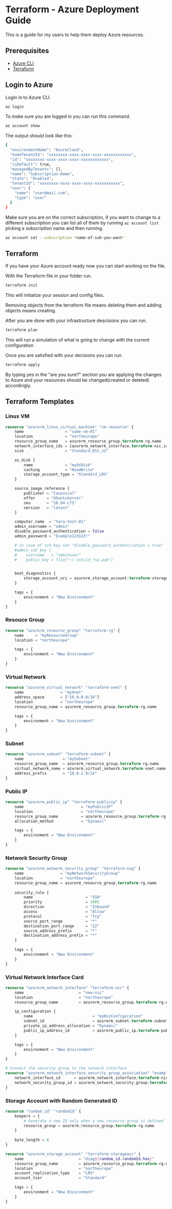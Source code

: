 # Terraform - Azure Deployment Guide

This is a guide for my users to help them deploy Azure resources.


## Prerequisites

- [Azure CLI](https://docs.microsoft.com/en-us/cli/azure/install-azure-cli?view=azure-cli-latest)
- [Terraform](https://learn.hashicorp.com/terraform/getting-started/install)



## Login to Azure



Login in to Azure CLI.

```bash
az login
```

To make sure you are logged in you can run this command.

```bash
az account show
```

The output should look like this:
```bash
{
  "environmentName": "AzureCloud",
  "homeTenantId": "xxxxxxxx-xxxx-xxxx-xxxx-xxxxxxxxxxxx",
  "id": "xxxxxxxx-xxxx-xxxx-xxxx-xxxxxxxxxxxx",
  "isDefault": true,
  "managedByTenants": [],
  "name": "Subscription-Name",
  "state": "Enabled",
  "tenantId": "xxxxxxxx-xxxx-xxxx-xxxx-xxxxxxxxxxx",
  "user": {
    "name": "user@mail.com",
    "type": "user"
  }
}
```

Make sure you are on the correct subscription, if you want to change to a different subscription you can list all of them by running `az account list` picking a subscription name and then running.
```bash
az account set --subscription *name-of-sub-you-want*
```


## Terraform

If you have your Azure account ready now you can start working on the file.

With the Terraform file in your folder run.

```bash
terraform init
```
This will initialize your session and config files.

Removing objects from the terraform file means deleting them and adding objects means creating.

After you are done with your infrastructure descisions you can run.

```bash
terraform plan
```
This will run a simulation of what is going to change with the current configuration


Once you are satisfied with your decisions you can run.
```bash
terraform apply
```
By typing yes in the "are you sure?" section you are applying the changes to Azure and your resources should be changed(created or deleted) accordingly.

## Terraform Templates



### Linux VM

```terraform
resource "azurerm_linux_virtual_machine" "vm-resource" {
    name                  = "some-vm-01"
    location              = "northeurope"
    resource_group_name   = azurerm_resource_group.terraform-rg.name
    network_interface_ids = [azurerm_network_interface.terraform-nic.id]
    size                  = "Standard_DS1_v2"

    os_disk {
        name              = "myOsDisk"
        caching           = "ReadWrite"
        storage_account_type = "Standard_LRS"
    }

    source_image_reference {
        publisher = "Canonical"
        offer     = "UbuntuServer"
        sku       = "18.04-LTS"
        version   = "latest"
    }

    computer_name  = "tera-test-01"
    admin_username = "admin"
    disable_password_authentication = false
    admin_password = "Example123123!"

    # in case of ssh key set "disable_password_authentication = true"
    #admin_ssh_key {
    #    username   = "adminuser"
    #    public_key = file("~/.ssh/id_rsa.pub")


    boot_diagnostics {
        storage_account_uri = azurerm_storage_account.terraform-storageacc.primary_blob_endpoint
    }

    tags = {
        environment = "New Environment"
    }
}
```


### Resouce Group

```terraform
resource "azurerm_resource_group" "terraform-rg" {
    name     = "myResourceGroup"
    location = "northeurope"

    tags = {
        environment = "New Environment"
    }
}
```

### Virtual Network

```terraform
resource "azurerm_virtual_network" "terraform-vnet" {
    name                = "myVnet"
    address_space       = ["10.0.0.0/16"]
    location            = "northeurope"
    resource_group_name = azurerm_resource_group.terraform-rg.name

    tags = {
        environment = "New Environment"
    }
}
```

### Subnet

```terraform
resource "azurerm_subnet" "terraform-subnet" {
    name                 = "mySubnet"
    resource_group_name  = azurerm_resource_group.terraform-rg.name
    virtual_network_name = azurerm_virtual_network.terraform-vnet.name
    address_prefix       = "10.0.2.0/24"
}
```

### Public IP

```terraform
resource "azurerm_public_ip" "terraform-publicip" {
    name                         = "myPublicIP"
    location                     = "northeurope"
    resource_group_name          = azurerm_resource_group.terraform-rg.name
    allocation_method            = "Dynamic"

    tags = {
        environment = "New Environment"
    }
}
```

### Network Security Group

```terraform
resource "azurerm_network_security_group" "terraform-nsg" {
    name                = "myNetworkSecurityGroup"
    location            = "northeurope"
    resource_group_name = azurerm_resource_group.terraform-rg.name
    
    security_rule {
        name                       = "SSH"
        priority                   = 1001
        direction                  = "Inbound"
        access                     = "Allow"
        protocol                   = "Tcp"
        source_port_range          = "*"
        destination_port_range     = "22"
        source_address_prefix      = "*"
        destination_address_prefix = "*"
    }

    tags = {
        environment = "New Environment"
    }
}
```

### Virtual Network Interface Card

```terraform
resource "azurerm_network_interface" "terraform-nic" {
    name                        = "new-nic"
    location                    = "northeurope"
    resource_group_name         = azurerm_resource_group.terraform-rg.name

    ip_configuration {
        name                          = "myNicConfiguration"
        subnet_id                     = azurerm_subnet.terraform-subnet.id
        private_ip_address_allocation = "Dynamic"
        public_ip_address_id          = azurerm_public_ip.terraform-publicip.id
    }

    tags = {
        environment = "New Environment"
    }
}

# Connect the security group to the network interface
resource "azurerm_network_interface_security_group_association" "example" {
    network_interface_id      = azurerm_network_interface.terraform-nic.id
    network_security_group_id = azurerm_network_security_group.terraform-nsg.id
}
```

### Storage Account with Random Generated ID

```terraform
resource "random_id" "randomId" {
    keepers = {
        # Generate a new ID only when a new resource group is defined
        resource_group = azurerm_resource_group.terraform-rg.name
    }
    
    byte_length = 8
}

resource "azurerm_storage_account" "terraform-storageacc" {
    name                        = "diag${random_id.randomId.hex}"
    resource_group_name         = azurerm_resource_group.terraform-rg.name
    location                    = "northeurope"
    account_replication_type    = "LRS"
    account_tier                = "Standard"

    tags = {
        environment = "New Environment"
    }
}
```